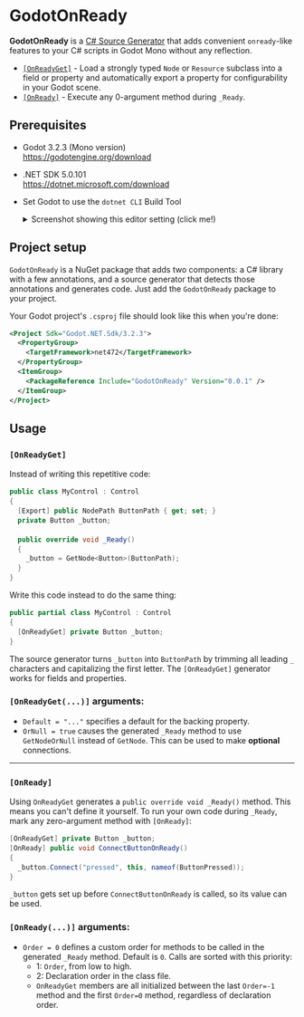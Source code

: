 # GodotOnReady

**GodotOnReady** is a [C# Source Generator] that adds convenient `onready`-like
features to your C# scripts in Godot Mono without any reflection.

* [`[OnReadyGet]`](#onreadyget) - Load a strongly typed `Node` or `Resource`
  subclass into a field or property and automatically export a property for
  configurability in your Godot scene.
* [`[OnReady]`](#OnReady) - Execute any 0-argument method during `_Ready`.

## Prerequisites

* Godot 3.2.3 (Mono version)  
  <https://godotengine.org/download>

* .NET SDK 5.0.101  
  <https://dotnet.microsoft.com/download>

* Set Godot to use the `dotnet CLI` Build Tool  
  <details><summary>Screenshot showing this editor setting (click me!)</summary>

  ![](docs/img/EditorSettings-BuildTool-cli.png)

  </details>

## Project setup

`GodotOnReady` is a NuGet package that adds two components: a C# library with a
few annotations, and a source generator that detects those annotations and
generates code. Just add the `GodotOnReady` package to your project.

Your Godot project's `.csproj` file should look like this when you're done:

```xml
<Project Sdk="Godot.NET.Sdk/3.2.3">
  <PropertyGroup>
    <TargetFramework>net472</TargetFramework>
  </PropertyGroup>
  <ItemGroup>
    <PackageReference Include="GodotOnReady" Version="0.0.1" />
  </ItemGroup>
</Project>
```

## Usage

### `[OnReadyGet]`

Instead of writing this repetitive code:

```cs
public class MyControl : Control
{
  [Export] public NodePath ButtonPath { get; set; }
  private Button _button;

  public override void _Ready()
  {
    _button = GetNode<Button>(ButtonPath);
  }
}
```

Write this code instead to do the same thing:

```cs
public partial class MyControl : Control
{
  [OnReadyGet] private Button _button;
}
```

The source generator turns `_button` into `ButtonPath` by trimming all leading
`_` characters and capitalizing the first letter. The `[OnReadyGet]` generator
works for fields and properties.

### `[OnReadyGet(...)]` arguments:

* `Default = "..."` specifies a default for the backing property.
* `OrNull = true` causes the generated `_Ready` method to use `GetNodeOrNull`
  instead of `GetNode`. This can be used to make **optional** connections.

---

### `[OnReady]`

Using `OnReadyGet` generates a `public override void _Ready()` method. This
means you can't define it yourself. To run your own code during `_Ready`, mark
any zero-argument method with `[OnReady]`:

```cs
[OnReadyGet] private Button _button;
[OnReady] public void ConnectButtonOnReady()
{
  _button.Connect("pressed", this, nameof(ButtonPressed));
}
```

`_button` gets set up before `ConnectButtonOnReady` is called, so its value can
be used.

### `[OnReady(...)]` arguments:

* `Order = 0` defines a custom order for methods to be called in the generated
  `_Ready` method. Default is `0`. Calls are sorted with this priority:
  * 1: `Order`, from low to high.
  * 2: Declaration order in the class file.
  * `OnReadyGet` members are all initialized between the last `Order=-1` method
    and the first `Order=0` method, regardless of declaration order.


[C# Source Generator]: https://devblogs.microsoft.com/dotnet/new-c-source-generator-samples/
